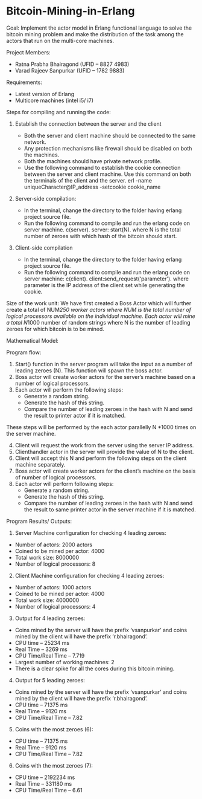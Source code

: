 # Bitcoin-Mining-in-Erlang

Goal:
Implement the actor model in Erlang functional language to solve the bitcoin mining problem and make the
distribution of the task among the actors that run on the multi-core machines.


Project Members:
- Ratna Prabha Bhairagond (UFID – 8827 4983)
- Varad Rajeev Sanpurkar (UFID – 1782 9883)


Requirements:
- Latest version of Erlang
- Multicore machines (intel i5/ i7)


Steps for compiling and running the code:

1. Establish the connection between the server and the client
    - Both the server and client machine should be connected to the same network.
    - Any protection mechanisms like firewall should be disabled on both the machines.
    - Both the machines should have private network profile.
    - Use the following command to establish the cookie connection between the server and client
machine. Use this command on both the terminals of the client and the server.
erl -name uniqueCharacter@IP_address -setcookie cookie_name

2. Server-side compilation:
    - In the terminal, change the directory to the folder having erlang project source file.
    - Run the following command to compile and run the erlang code on server machine.
c(server).
server: start(N). where N is the total number of zeroes with which hash of the bitcoin should start.

3. Client-side compilation
    - In the terminal, change the directory to the folder having erlang project source file.
    - Run the following command to compile and run the erlang code on server machine:
c(client).
client:send_request(‘parameter’). where parameter is the IP address of the client set while
generating the cookie.


Size of the work unit:
We have first created a Boss Actor which will further create a total of NUM*250 worker actors where NUM is the
total number of logical processors available on the individual machine. Each actor will mine a total N*1000 number
of random strings where N is the number of leading zeroes for which bitcoin is to be mined.


Mathematical Model:


Program flow:
1. Start() function in the server program will take the input as a number of leading zeroes (N). This function will
spawn the boss actor.
2. Boss actor will create worker actors for the server’s machine based on a number of logical processors.
3. Each actor will perform the following steps:
    - Generate a random string.
    - Generate the hash of this string.
    - Compare the number of leading zeroes in the hash with N and send the result to printer actor if it is
matched.

These steps will be performed by the each actor parallelly N *1000 times on the server machine.

4. Client will request the work from the server using the server IP address.
5. Clienthandler actor in the server will provide the value of N to the client.
6. Client will accept this N and perform the following steps on the client machine separately.
7. Boss actor will create worker actors for the client’s machine on the basis of number of logical processors.
8. Each actor will perform following steps:
    - Generate a random string.
    - Generate the hash of this string.
    - Compare the number of leading zeroes in the hash with N and send the result to same printer actor in the
server machine if it is matched.


Program Results/ Outputs:

1. Server Machine configuration for checking 4 leading zeroes:
- Number of actors: 2000 actors
- Coined to be mined per actor: 4000
- Total work size: 8000000
- Number of logical processors: 8

2. Client Machine configuration for checking 4 leading zeroes:
- Number of actors: 1000 actors
- Coined to be mined per actor: 4000
- Total work size: 4000000
- Number of logical processors: 4

3. Output for 4 leading zeroes:
- Coins mined by the server will have the prefix ‘vsanpurkar’ and coins mined by the client will have the prefix
‘r.bhairagond’.
- CPU time – 25234 ms
- Real Time – 3269 ms
- CPU Time/Real Time – 7.719
- Largest number of working machines: 2
- There is a clear spike for all the cores during this bitcoin mining.

4. Output for 5 leading zeroes:
- Coins mined by the server will have the prefix ‘vsanpurkar’ and coins mined by the client will have the prefix
‘r.bhairagond’.
- CPU time – 71375 ms
- Real Time – 9120 ms
- CPU Time/Real Time – 7.82

5. Coins with the most zeroes (6):
- CPU time – 71375 ms
- Real Time – 9120 ms
- CPU Time/Real Time – 7.82

6. Coins with the most zeroes (7):
- CPU time – 2192234 ms
- Real Time – 331180 ms
- CPU Time/Real Time – 6.61
